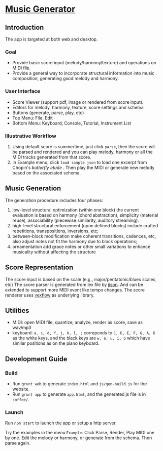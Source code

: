 [Music Generator](https://scoreur.github.io/gen) 
============

Introduction
------------

The app is targeted at both web and desktop.
### Goal
* Provide basic score input (melody/harmony/texture) and operations on MIDI file.
* Provide a general way to incorporate structural information into music composition, generating good melody and harmony.

### User Interface
* Score Viewer (support pdf, image or rendered from score input).
* Editors for melody, harmony, texture, score settings and schema
* Buttons (generate, parse, play, etc)
* Top Menu: File, Edit
* Bottom Menu: Keyboard, Console, Tutorial, Instrument List

### Illustrative Workflow
1. Using default score is summertime, just click `parse`, then the score will be parsed and rendered and you can play melody, harmony or all the MIDI tracks generated from that score.
2. In Example menu, click `load sample json` to load one excerpt from Chopin's *butterfly etude* . Then play the MIDI or generate new melody based on the associated schema.

Music Generation
------------

The generation procedure includes four phases:

1. low-level structural optimization (within one block)
the current evaluation is based on harmony (chord abstraction), simplicity (material reuse), associability (piecewise similarity, auditory streaming).
2. high-level structural enforcement (upon defined blocks)
include crafted repetitions, transpositions, inversions, etc;
3. between-block modification
make coherent transitions, cadences, etc, also adjust notes not fit the harmony due to block operations;
4. ornamentation
add grace notes or other small variations to enhance musicality without affecting the structure



Score Representation
------------

The score input is based on the scale (e.g., major/pentatonic/blues scales, etc)
The score parser is generated from lex file by [jison](https://github.com/zaach/jison). And can be extended to support more MIDI event like tempo changes.
The score renderer uses [vexflow](https://github.com/0xfe/vexflow) as underlying library.

Utilities
---------

* MIDI: open MIDI file, quantize, analyze, render as score, save as wav/mp3
* keyboard: `a, s, d, f, j, k, l, ;` correponds to `C, D, E, F, G, A, B` as the white keys, and the black keys are `w, e, u, i, o` which have similar positions as on the piano keyboard.


Development Guide
------------

### Build

* Run `grunt web` to generate `index.html` and `js/gen-build.js` for the website.
* Run `grunt app` to generate `app.html`, and the generated js file is in `coffee/`.

### Launch

Run `npm start` to launch the app or setup a http server.

Try the examples in the menu `Example`. Click Parse, Render, Play MIDI one by one. Edit the melody or harmony, or generate from the schema. Then parse again.
